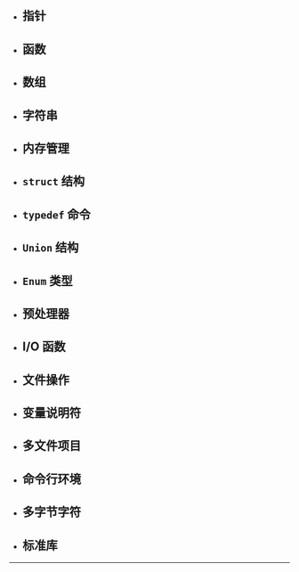 - ## 指针

- ## 函数

- ## 数组

- ## 字符串

- ## 内存管理

- ## `struct` 结构

- ## `typedef` 命令

- ## `Union` 结构

- ## `Enum` 类型

- ## 预处理器

- ## I/O 函数

- ## 文件操作

- ## 变量说明符

- ## 多文件项目

- ## 命令行环境

- ## 多字节字符

- ## 标准库

------

